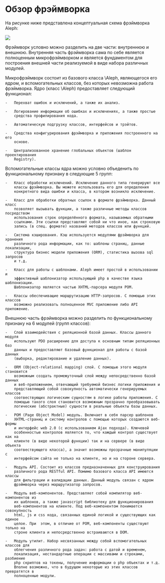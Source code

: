 Обзор фрэймворка
================

На рисунке ниже представлена концептуальная схема фрэймворка Aleph:

![](<../../resources/Aleph Structure (en).png>)

Фрэймворк условно можно разделить на две части: внутреннюю и внешнюю. Внутренняя
часть фрэймворка сама по себе является полноценным микрофрэймворком и является
фундаментом для построения внешней части реализуемой в виде набора различных
модулей.

Микрофрэймворк состоит из базового класса \\Aleph, являющегося его ядром, и
вспомогательных классов, без которых невозможна работа фрэймворка. Ядро (класс
\\Aleph) предоставляет следующий функционал:

    -   Перехват ошибок и исключений, а также их анализ.

    -   Логирование информации об ошибках и исключениях, а также простые
        средства профилирования кода.

    -   Автоматическую подгрузку классов, интерфейсов и трэйтов.

    -   Средства конфигурирования фрэймворка и приложения построенного на его
        основе.

    -   Централизованное хранение глобальных объектов (шаблон проектирования
        Registry).

Вспомогательные классы ядра можно условно объеденить по функциональному признаку
в следующие  5 групп:

    -   Класс обработки исключений. Исключение данного типа генерируют все
        классы фрэймворка. Вы можете использовать его для определения
        конкретного вида ошибки и класса, в котором возникло исключение.

    -   Класс для обработки обратных ссылок в формате фрэймворка. Данный класс
        позволяет вызывать функции, а также различные методы классов посредством
        использования строк определённого формата, называемых обратными
        ссылками. Эти ссылки представляют собой ни что иное, как строковую
        запись (в спец. формате) названий методов классов или функций.

    -   Система кэширования. Кэш используется модулями фрэймворка для хранения
        различного рода информации, как то: шаблоны страниц, данные локализации,
        структура бизнес модели приложения (ORM), статистика вызова sql запросов
        и т.д.

    -   Класс для работы с шаблонами. Aleph имеет простой в использовании и
        эффективный шаблонизатор использующий php в качестве языка шаблонизации.
        Шаблонизатор является частью XHTML-парсера модуля POM.

    -   Классы обеспечиващие маршрутизацию HTTP-запросов. С помощью этих классов
        возможно реализовать полноценное MVC приложение либо API приложение.

Внешнюю часть фрэймворка можно разделить по функциональному признаку на 6
модулей (групп классов):

    -   Слой взаимодействия с реляционной базой данных. Классы данного модуля
        используют PDO расширение для доступа к основным типам реляционных баз
        данных и предоставляют базовый функционал для работы с базой данных
        (выборка, редактирование и удаление данных).

    -   ORM (Object-relational mapping) слой. С помощью этого модуля становится
        возможным создать промежуточный слой между непосредственно базой данных
        и веб-приложением, отвечающий требуемой бизнес логики приложения и
        представляющий собой совокупность автоматически генерируемых классов
        соотвествующих логическим сущностям в логике работы приложения. С
        помощью такого слоя становится возможным прозрачно преобразовывать
        логические (абстрактные) сущности в реальные объекты базы данных.

    -   POM (Page Object Model) модуль. Включает в себя парсер шаблонов
        XHTML-страниц и систему контролов с помощью которых создаются веб-формы
        и интерфейс web 2.0 (с использованием Ajax подхода). Ключевой
        особенностью контролов является то, что каждый контрол существует как на
        клиенте (в виде некоторой функции) так и на сервере (в виде объекта
        соотвествующего класса), а значит возможны прозрачные манипуляции с
        интерфейсом сайта не только на клиенте, но и на стороне сервера.

    -   Модуль API. Состоит из классов предназначенных для конструирования
        различного рода RESTful API. Помимо базового класса API имеются классы
        для фильтрации и валидации данных. Данный модуль связан с ядром
        фрэймворка через маршрутизатор запросов.

    -   Модуль веб-компонентов. Представляет собой компилятор веб-компонентов из
        их шаблонов, а также javascript библиотеку для функционирования
        веб-компонентов на клиенте. Под веб-компонентом понимается совокупность
        html, js и css кода, связанных единой логикой и существующих как единое
        целое. При  этом, в отличие от POM, веб-компоненты существуют только на
        строне клиента и непосредственно встраиваются в DOM.

    -   Модуль утилит. Набор несвязанных между собой вспомогательных классов для
        облегчения различного рода задач: работа с датой и временем,
        локализация, нестандартные операции с массивами и строками, разбиение
        php скриптов на токены, получение информации о php объектах и т.д.
        Вполне возможно, что в будущем некоторые из этих классов превратятся в
        полноценные модули.
